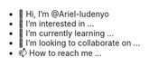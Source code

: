 - 👋 Hi, I’m @Ariel-ludenyo
- 👀 I’m interested in ...
- 🌱 I’m currently learning ...
- 💞️ I’m looking to collaborate on ...
- 📫 How to reach me ...

<!---
Ariel-ludenyo/Ariel-ludenyo is a ✨ special ✨ repository because its `README.md` (this file) appears on your GitHub profile.
You can click the Preview link to take a look at your changes.
--->

